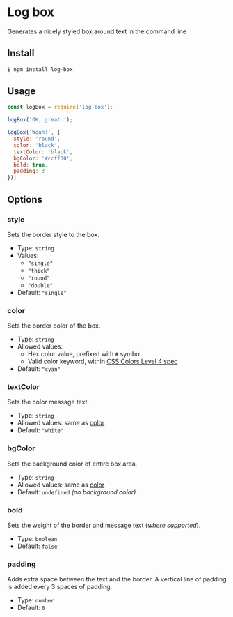 # Log box
Generates a nicely styled box around text in the command line

## Install

```bash
$ npm install log-box
```

## Usage

```js
const logBox = require('log-box');

logBox('OK, great.');

logBox('Woah!', {
  style: 'round',
  color: 'black',
  textColor: 'black',
  bgColor: '#ccff00',
  bold: true,
  padding: 3
});

```

## Options

### style
Sets the border style to the box.

- Type: `string`
- Values:
    - `"single"`
    - `"thick"`
    - `"round"`
    - `"double"`
- Default: `"single"`

### color
Sets the border color of the box.

- Type: `string`
- Allowed values:
    - Hex color value, prefixed with `#` symbol
    - Valid color keyword, within [CSS Colors Level 4 spec](https://drafts.csswg.org/css-color/#named-colors)
- Default: `"cyan"`

### textColor
Sets the color message text.

- Type: `string`
- Allowed values: same as [color](#color)
- Default: `"white"`

### bgColor
Sets the background color of entire box area.

- Type: `string`
- Allowed values: same as [color](#color)
- Default: `undefined` *(no background color)*

### bold
Sets the weight of the border and message text (_where supported_).

- Type: `boolean`
- Default: `false`


### padding
Adds extra space between the text and the border. A vertical line of padding is added every 3 spaces of padding.

- Type: `number`
- Default: `0`
